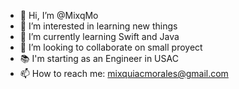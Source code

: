 - 👋 Hi, I’m @MixqMo
- 👀 I’m interested in learning new things
- 🌱 I’m currently learning Swift and Java
- 💞️ I’m looking to collaborate on small proyect
- 📚 I'm starting as an Engineer in USAC
- 📫 How to reach me: mixquiacmorales@gmail.com

<!---
MixqMo/MixqMo is a ✨ special ✨ repository because its `README.md` (this file) appears on your GitHub profile.
You can click the Preview link to take a look at your changes.
--->

